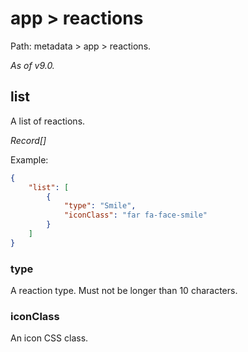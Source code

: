 # app > reactions

Path: metadata > app > reactions.

*As of v9.0.*

## list

A list of reactions.

*Record[]*

Example:

```json
{
    "list": [
        {
            "type": "Smile",
            "iconClass": "far fa-face-smile"
        }
    ]
}
```

### type

A reaction type. Must not be longer than 10 characters.

### iconClass

An icon CSS class.
